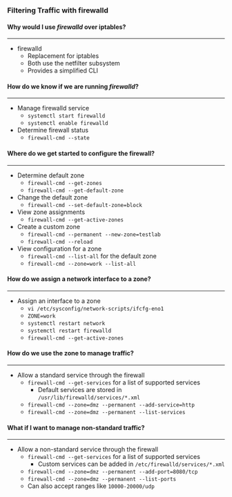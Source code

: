 ### Filtering Traffic with firewalld

#### Why would I use _firewalld_ over iptables?

---

- firewalld
  - Replacement for iptables
  - Both use the netfilter subsystem
  - Provides a simplified CLI

#### How do we know if we are running _firewalld_?

---

- Manage firewalld service
  - `systemctl start firewalld`
  - `systemctl enable firewalld`
- Determine firewall status
  - `firewall-cmd --state`

#### Where do we get started to configure the firewall?

---

- Determine default zone
  - `firewall-cmd --get-zones`
  - `firewall-cmd --get-default-zone`
- Change the default zone
  - `firewall-cmd --set-default-zone=block`
- View zone assignments
  - `firewall-cmd --get-active-zones`
- Create a custom zone
  - `firewall-cmd --permanent --new-zone=testlab`
  - `firewall-cmd --reload`
- View configuration for a zone
  - `firewall-cmd --list-all` for the default zone
  - `firewall-cmd --zone=work --list-all`

#### How do we assign a network interface to a zone?

---

- Assign an interface to a zone
  - `vi /etc/sysconfig/network-scripts/ifcfg-eno1`
  - `ZONE=work`
  - `systemctl restart network`
  - `systemctl restart firewalld`
  - `firewall-cmd --get-active-zones`

#### How do we use the zone to manage traffic?

---

- Allow a standard service through the firewall
  - `firewall-cmd --get-services` for a list of supported services
    - Default services are stored in `/usr/lib/firewalld/services/*.xml`
  - `firewall-cmd --zone=dmz --permanent --add-service=http`
  - `firewall-cmd --zone=dmz --permanent --list-services`

#### What if I want to manage non-standard traffic?

---

- Allow a non-standard service through the firewall
  - `firewall-cmd --get-services` for a list of supported services
    - Custom services can be added in `/etc/firewalld/services/*.xml`
  - `firewall-cmd --zone=dmz --permanent --add-port=8080/tcp`
  - `firewall-cmd --zone=dmz --permanent --list-ports`
  - Can also accept ranges like `10000-20000/udp`
